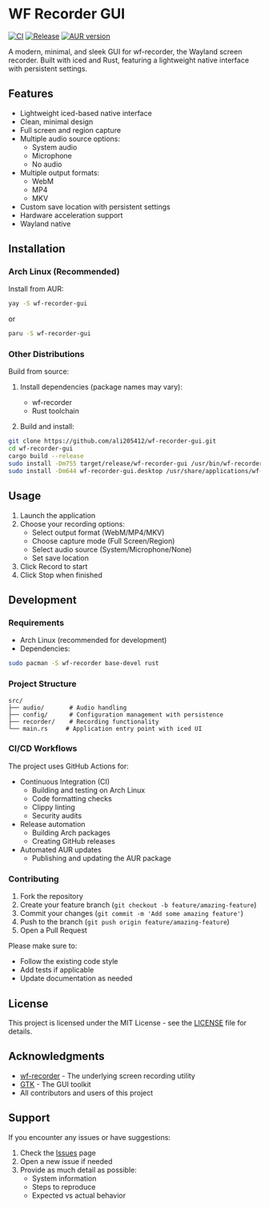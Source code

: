 # WF Recorder GUI

[![CI](https://github.com/ali205412/wf-recorder-gui/actions/workflows/ci.yml/badge.svg)](https://github.com/ali205412/wf-recorder-gui/actions/workflows/ci.yml)
[![Release](https://github.com/ali205412/wf-recorder-gui/actions/workflows/release.yml/badge.svg)](https://github.com/ali205412/wf-recorder-gui/actions/workflows/release.yml)
[![AUR version](https://img.shields.io/aur/version/wf-recorder-gui)](https://aur.archlinux.org/packages/wf-recorder-gui/)

A modern, minimal, and sleek GUI for wf-recorder, the Wayland screen recorder. Built with iced and Rust, featuring a lightweight native interface with persistent settings.

## Features

- Lightweight iced-based native interface
- Clean, minimal design
- Full screen and region capture
- Multiple audio source options:
  - System audio
  - Microphone
  - No audio
- Multiple output formats:
  - WebM
  - MP4
  - MKV
- Custom save location with persistent settings
- Hardware acceleration support
- Wayland native

## Installation

### Arch Linux (Recommended)

Install from AUR:
```bash
yay -S wf-recorder-gui
```
or
```bash
paru -S wf-recorder-gui
```

### Other Distributions

Build from source:

1. Install dependencies (package names may vary):
   - wf-recorder
   - Rust toolchain

2. Build and install:
```bash
git clone https://github.com/ali205412/wf-recorder-gui.git
cd wf-recorder-gui
cargo build --release
sudo install -Dm755 target/release/wf-recorder-gui /usr/bin/wf-recorder-gui
sudo install -Dm644 wf-recorder-gui.desktop /usr/share/applications/wf-recorder-gui.desktop
```

## Usage

1. Launch the application
2. Choose your recording options:
   - Select output format (WebM/MP4/MKV)
   - Choose capture mode (Full Screen/Region)
   - Select audio source (System/Microphone/None)
   - Set save location
3. Click Record to start
4. Click Stop when finished

## Development

### Requirements

- Arch Linux (recommended for development)
- Dependencies:
```bash
sudo pacman -S wf-recorder base-devel rust
```

### Project Structure

```
src/
├── audio/       # Audio handling
├── config/      # Configuration management with persistence
├── recorder/    # Recording functionality
└── main.rs     # Application entry point with iced UI
```

### CI/CD Workflows

The project uses GitHub Actions for:
- Continuous Integration (CI)
  - Building and testing on Arch Linux
  - Code formatting checks
  - Clippy linting
  - Security audits
- Release automation
  - Building Arch packages
  - Creating GitHub releases
- Automated AUR updates
  - Publishing and updating the AUR package

### Contributing

1. Fork the repository
2. Create your feature branch (`git checkout -b feature/amazing-feature`)
3. Commit your changes (`git commit -m 'Add some amazing feature'`)
4. Push to the branch (`git push origin feature/amazing-feature`)
5. Open a Pull Request

Please make sure to:
- Follow the existing code style
- Add tests if applicable
- Update documentation as needed

## License

This project is licensed under the MIT License - see the [LICENSE](LICENSE) file for details.

## Acknowledgments

- [wf-recorder](https://github.com/ammen99/wf-recorder) - The underlying screen recording utility
- [GTK](https://gtk.org/) - The GUI toolkit
- All contributors and users of this project

## Support

If you encounter any issues or have suggestions:
1. Check the [Issues](https://github.com/ali205412/wf-recorder-gui/issues) page
2. Open a new issue if needed
3. Provide as much detail as possible:
   - System information
   - Steps to reproduce
   - Expected vs actual behavior
